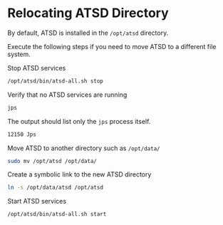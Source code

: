 # Relocating ATSD Directory

By default, ATSD is installed in the `/opt/atsd` directory.

Execute the following steps if you need to move ATSD to a different file system.

Stop ATSD services

```sh
/opt/atsd/bin/atsd-all.sh stop
```

Verify that no ATSD services are running

```sh
jps
```

The output should list only the `jps` process itself.

```txt
12150 Jps
```

Move ATSD to another directory such as `/opt/data/`

```sh
sudo mv /opt/atsd /opt/data/
```

Create a symbolic link to the new ATSD directory

```sh
ln -s /opt/data/atsd /opt/atsd
```

Start ATSD services

```sh
/opt/atsd/bin/atsd-all.sh start
```
